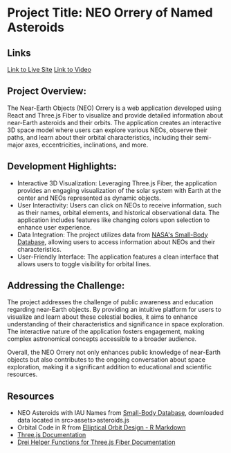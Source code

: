 # Project Title: NEO Orrery of Named Asteroids

## Links
[Link to Live Site](https://orrery-jade.vercel.app/ )
[Link to Video](https://drive.google.com/file/d/1QOu0LTKefY_tdhNwL0Mye3DsT2B-tLqq/view?usp=sharing)

## Project Overview: 
The Near-Earth Objects (NEO) Orrery is a web application developed using React and Three.js Fiber to visualize and provide detailed information about near-Earth asteroids and their orbits. The application creates an interactive 3D space model where users can explore various NEOs, observe their paths, and learn about their orbital characteristics, including their semi-major axes, eccentricities, inclinations, and more.

## Development Highlights:
- Interactive 3D Visualization: Leveraging Three.js Fiber, the application provides an engaging visualization of the solar system with Earth at the center and NEOs represented as dynamic objects.
- User Interactivity: Users can click on NEOs to receive information, such as their names, orbital elements, and historical observational data. The application includes features like changing colors upon selection to enhance user experience.
- Data Integration: The project utilizes data from [NASA's Small-Body Database](https://ssd.jpl.nasa.gov/tools/sbdb_query.html), allowing users to access information about NEOs and their characteristics.
- User-Friendly Interface: The application features a clean interface that allows users to toggle visibility for orbital lines.

## Addressing the Challenge:
The project addresses the challenge of public awareness and education regarding near-Earth objects. By providing an intuitive platform for users to visualize and learn about these celestial bodies, it aims to enhance understanding of their characteristics and significance in space exploration. The interactive nature of the application fosters engagement, making complex astronomical concepts accessible to a broader audience.

Overall, the NEO Orrery not only enhances public knowledge of near-Earth objects but also contributes to the ongoing conversation about space exploration, making it a significant addition to educational and scientific resources.

## Resources
- NEO Asteroids with IAU Names from [Small-Body Database](https://ssd.jpl.nasa.gov/tools/sbdb_query.html), downloaded data located in src>assets>asteroids.js
- Orbital Code in R from [Elliptical Orbit Design - R Markdown](https://nasa.github.io/mission-viz/RMarkdown/Elliptical_Orbit_Design.html)
- [Three.js Documentation](https://threejs.org/)
- [Drei Helper Functions for Three.js Fiber Documentation](https://drei.docs.pmnd.rs/)